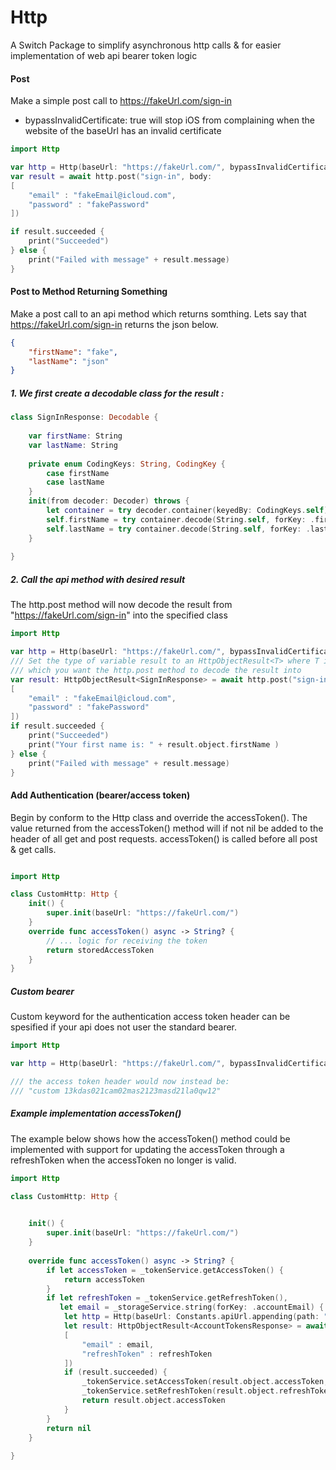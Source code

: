 # Http

A Switch Package to simplify asynchronous http calls & for easier implementation of web api bearer token logic

#### Post
Make a simple post call to https://fakeUrl.com/sign-in
- bypassInvalidCertificate: true will stop iOS from complaining when the website of the baseUrl has an invalid certificate
```swift
import Http

var http = Http(baseUrl: "https://fakeUrl.com/", bypassInvalidCertificate: true)
var result = await http.post("sign-in", body:
[
    "email" : "fakeEmail@icloud.com",
    "password" : "fakePassword"
])

if result.succeeded {
    print("Succeeded")
} else {
    print("Failed with message" + result.message)
}

```

#### Post to Method Returning Something
Make a post call to an api method which returns somthing. Lets say that https://fakeUrl.com/sign-in returns the json below. 
``` json
{
    "firstName": "fake",
    "lastName": "json"
}
```

##### 1. We first create a decodable class for the result :

```swift
class SignInResponse: Decodable {
    
    var firstName: String
    var lastName: String
    
    private enum CodingKeys: String, CodingKey {
        case firstName
        case lastName
    }
    init(from decoder: Decoder) throws {
        let container = try decoder.container(keyedBy: CodingKeys.self)
        self.firstName = try container.decode(String.self, forKey: .firstName)
        self.lastName = try container.decode(String.self, forKey: .lastName)
    }
    
}
```

##### 2. Call the api method with desired result
The http.post method will now decode the result from "https://fakeUrl.com/sign-in" into the specified class 

```swift
import Http

var http = Http(baseUrl: "https://fakeUrl.com/", bypassInvalidCertificate: true)
/// Set the type of variable result to an HttpObjectResult<T> where T is the class
/// which you want the http.post method to decode the result into
var result: HttpObjectResult<SignInResponse> = await http.post("sign-in", body:
[
    "email" : "fakeEmail@icloud.com",
    "password" : "fakePassword"
])
if result.succeeded {
    print("Succeeded")
    print("Your first name is: " + result.object.firstName )
} else {
    print("Failed with message" + result.message)
}
```



#### Add Authentication (bearer/access token)
Begin by conform to the Http class and override the accessToken(). The value returned from the accessToken() method will if not nil be added to the header of all get and post requests. accessToken() is called before all post & get calls. 
```swift

import Http

class CustomHttp: Http {
    init() {
        super.init(baseUrl: "https://fakeUrl.com/")
    }
    override func accessToken() async -> String? {
        // ... logic for receiving the token
        return storedAccessToken
    }
}
```

##### Custom bearer 
Custom keyword for the authentication access token header can be spesified if your api does not user the standard bearer.

```swift
import Http

var http = Http(baseUrl: "https://fakeUrl.com/", bypassInvalidCertificate: true, accessTokenBearerName: "custom")

/// the access token header would now instead be:
/// "custom 13kdas021cam02mas2123masd21la0qw12"
```

##### Example implementation accessToken() 
The example below shows how the accessToken() method could be implemented with support for updating the accessToken through a refreshToken when the accessToken no longer is valid.

```swift
import Http

class CustomHttp: Http {
    

    init() {
        super.init(baseUrl: "https://fakeUrl.com/")
    }
    
    override func accessToken() async -> String? {
        if let accessToken = _tokenService.getAccessToken() {
            return accessToken
        }
        if let refreshToken = _tokenService.getRefreshToken(),
           let email = _storageService.string(forKey: .accountEmail) {
            let http = Http(baseUrl: Constants.apiUrl.appending(path: "account"))
            let result: HttpObjectResult<AccountTokensResponse> = await http.post("tokens-refresh", body:
            [
                "email" : email,
                "refreshToken" : refreshToken
            ])
            if (result.succeeded) {
                _tokenService.setAccessToken(result.object.accessToken, expires: result.object.accessTokenExpires)
                _tokenService.setRefreshToken(result.object.refreshToken)
                return result.object.accessToken
            }
        }
        return nil
    }
    
}

```


